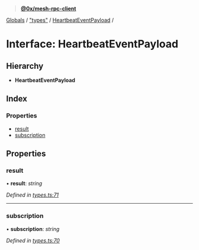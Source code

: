 > **[@0x/mesh-rpc-client](../README.md)**

[Globals](../globals.md) / ["types"](../modules/_types_.md) / [HeartbeatEventPayload](_types_.heartbeateventpayload.md) /

# Interface: HeartbeatEventPayload

## Hierarchy

* **HeartbeatEventPayload**

## Index

### Properties

* [result](_types_.heartbeateventpayload.md#result)
* [subscription](_types_.heartbeateventpayload.md#subscription)

## Properties

###  result

• **result**: *string*

*Defined in [types.ts:71](https://github.com/0xProject/0x-mesh/blob/32339c4/rpc/clients/typescript/src/types.ts#L71)*

___

###  subscription

• **subscription**: *string*

*Defined in [types.ts:70](https://github.com/0xProject/0x-mesh/blob/32339c4/rpc/clients/typescript/src/types.ts#L70)*